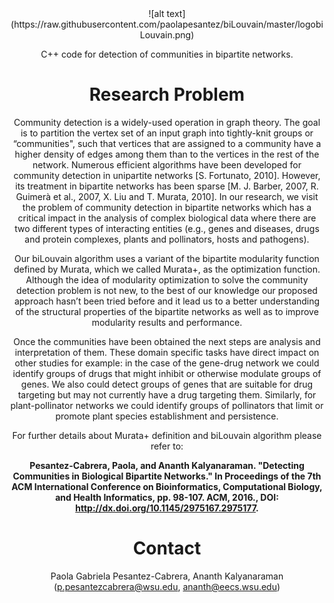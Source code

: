 
<center>![alt text](https://raw.githubusercontent.com/paolapesantez/biLouvain/master/logobiLouvain.png)


C++ code for detection of communities in bipartite networks.


# Research Problem

Community detection is a widely-used operation in graph theory. The goal is to partition the vertex set of an input graph into tightly-knit groups or “communities", such that vertices that are assigned to a community have a higher density of edges among them than to the vertices in the rest of the network. Numerous efficient algorithms have been developed for community detection in unipartite networks [S. Fortunato, 2010]. However, its treatment in bipartite networks has been sparse [M. J. Barber, 2007, R. Guimerà et al., 2007, X. Liu and T. Murata, 2010]. In our research, we visit the problem of community detection in bipartite networks which has a critical impact in the analysis of complex biological data where there are two different types of interacting entities (e.g., genes and diseases, drugs and protein complexes, plants and pollinators, hosts and pathogens). 

Our biLouvain algorithm uses a variant of the bipartite modularity function defined by Murata, which we called Murata+, as the optimization function. Although the idea of modularity optimization to solve the community detection problem is not new, to the best of our knowledge our proposed approach hasn’t been tried before and it lead us to a better understanding of the structural properties of the bipartite networks as well as to improve modularity results and performance. 

Once the communities have been obtained the next steps are analysis and interpretation of them. These domain specific tasks have direct impact on other studies for example: in the case of the gene-drug network we could identify groups of drugs that might inhibit or otherwise modulate groups of genes. We also could detect groups of genes that are suitable for drug targeting but may not currently have a drug targeting them. Similarly, for plant-pollinator networks we could identify groups of pollinators that limit or promote plant species establishment and persistence.

For further details about Murata+ definition and biLouvain algorithm please refer to:

**Pesantez-Cabrera, Paola, and Ananth Kalyanaraman. "Detecting Communities in Biological Bipartite Networks." In Proceedings of the 7th ACM International Conference on Bioinformatics, Computational Biology, and Health Informatics, pp. 98-107. ACM, 2016., DOI: http://dx.doi.org/10.1145/2975167.2975177.**
  
# Contact
Paola Gabriela Pesantez-Cabrera, Ananth Kalyanaraman (p.pesantezcabrera@wsu.edu, ananth@eecs.wsu.edu)

